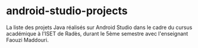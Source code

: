 # android-studio-projects
La liste des projets Java réalisés sur Android Studio dans le cadre du cursus académique à l'ISET de Radès, durant le 5ème semestre avec l'enseignant Faouzi Maddouri.
